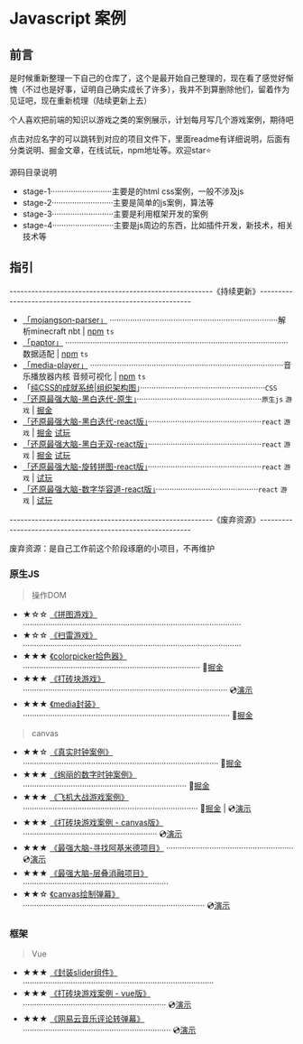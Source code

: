

# Javascript 案例

## 前言

是时候重新整理一下自己的仓库了，这个是最开始自己整理的，现在看了感觉好惭愧（不过也是好事，证明自己确实成长了许多），我并不到算删除他们，留着作为见证吧，现在重新梳理（陆续更新上去）

个人喜欢把前端的知识以游戏之类的案例展示，计划每月写几个游戏案例，期待吧

点击对应名字的可以跳转到对应的项目文件下，里面readme有详细说明，后面有分类说明、掘金文章，在线试玩，npm地址等。欢迎star⭐

源码目录说明

- stage-1···························主要是的html css案例，一般不涉及js
- stage-2···························主要是简单的js案例，算法等
- stage-3···························主要是利用框架开发的案例
- stage-4···························主要是js周边的东西，比如插件开发，新技术，相关技术等



## 指引

--------------------------------------------------------《持续更新》-----------------------------------------------------------



- [「mojangson-parser」](https://github.com/haima16/mojangson-parser)  ··········································································解析minecraft nbt | [npm](https://www.npmjs.com/package/mojangson-parser) `ts`
- [「paptor」](https://github.com/haima16/paptor)  ··································································································数据适配 | [npm](https://www.npmjs.com/package/mojangson-parser) `ts`
- [「media-player」](https://www.npmjs.com/package/@hans000/media-player)  ·····················································································音乐播放器内核 音频可视化 | [npm](https://www.npmjs.com/package/mojangson-parser) `ts`
- 「[纯CSS的成就系统|组织架构图](https://github.com/haima16/JavaScript-Case/tree/master/stage-1/树形结构)」·······················································`CSS`
- [「还原最强大脑-黑白迭代-原生」](https://github.com/haima16/JavaScript-Case/tree/master/stage-1/树形结构)·······················································`原生js` `游戏` | [掘金](https://juejin.im/post/5ee5f99ae51d45789a7f27c7)
- [「还原最强大脑-黑白迭代-react版」](https://github.com/haima16/JavaScript-Case/tree/master/stage-3/react-test)··················································`react` `游戏` | [掘金](https://juejin.im/post/5ee5f99ae51d45789a7f27c7) [试玩](https://hans000.gitee.io/turn-black-and-white/)
- [「还原最强大脑-黑白无双-react版」](https://github.com/haima16/JavaScript-Case/tree/master/stage-3/react-test)··················································`react` `游戏` | [掘金](https://juejin.im/post/5eedc0abf265da02d421d065) [试玩](https://hans000.gitee.io/either-black-or-white/)
- [「还原最强大脑-旋转拼图-react版」](https://github.com/haima16/JavaScript-Case/tree/master/stage-3/react-test)··················································`react` `游戏` | [试玩](https://hans000.gitee.io/rotate-jigsaw/)
- [「还原最强大脑-数字华容道-react版」](https://github.com/haima16/JavaScript-Case/tree/master/stage-3/react-test)·············································`react` `游戏` | [试玩](https://hans000.gitee.io/number-puzzle/)





--------------------------------------------------------《废弃资源》-----------------------------------------------------------

废弃资源：是自己工作前这个阶段琢磨的小项目，不再维护

### 原生JS

> 操作DOM

- ★☆☆ [《拼图游戏》](https://github.com/haima16/JavaScript/tree/master/game/puzzle/test) ································································································
- ★☆☆ [《扫雷游戏》](https://github.com/haima16/JavaScript/blob/master/game/扫雷) ································································································
- ★★★ [《colorpicker拾色器》]() ·············································································· 📄[掘金](https://juejin.im/post/5d386043f265da1b7f29c1ab) 
- ★★★ [《打砖块游戏》](https://github.com/haima16/JavaScript/tree/master/game/breakout)  ·························································································· 💿[演示](https://www.bilibili.com/video/av61756000) 
- ★★★ [《media封装》](https://github.com/haima16/media)  ··························································································· 📄[掘金](https://juejin.im/post/5d58bc4b6fb9a06b0202c005) 

> canvas

- ★★☆ [《真实时钟案例》](https://github.com/haima16/JavaScript-Case/tree/master/canvas/clock) ······················································································ 📄[掘金](https://juejin.im/post/5d2bf800f265da1bab29de81) 
- ★★★ [《绚丽的数字时钟案例》](https://github.com/haima16/JavaScript-Case/tree/master/canvas/digit-clock) ········································································ 📄[掘金](https://juejin.im/post/5d006433e51d45775c73dcc1) 
- ★★★ [《飞机大战游戏案例》](https://github.com/haima16/JavaScript-Case/tree/master/canvas/plane) ············································································· 📄[掘金](https://juejin.im/post/5d2d46506fb9a07ed740afe8)  |  💿[演示](https://www.bilibili.com/video/av56186806) 
- ★★★ [《打砖块游戏案例 - canvas版》](https://github.com/haima16/JavaScript-Case-Case/tree/master/canvas/blockout) ··························································· 💿[演示](https://www.bilibili.com/video/av61756000) 
- ★★★ [《最强大脑-寻找阿基米德项目》](https://github.com/haima16/JavaScript-Case/tree/master/canvas/polyon) ························································ 💿[演示](https://www.bilibili.com/video/av64294782) 
- ★★★ [《最强大脑-层叠消融项目》](https://github.com/haima16/cascade_ablation_ol)  ································································
- ★★☆ [《canvas绘制弹幕》](https://github.com/haima16/JavaScript/tree/master/canvas/barrage)  ················································································ 💿[演示](https://www.bilibili.com/video/av63579877) 

### 框架

> Vue

- ★★★ [《封装slider组件》](https://github.com/haima16/JavaScript/tree/master/vue-components/Slider) ····················································································
- ★★★ [《打砖块游戏案例 - vue版》](https://github.com/haima16/breakout)  ······························································· 💿[演示](https://www.bilibili.com/video/av61756000) 
- ★★★ [《网易云音乐评论转弹幕》](https://github.com/haima16/music)  ································································· 💿[演示](https://www.bilibili.com/video/av63579877) 
